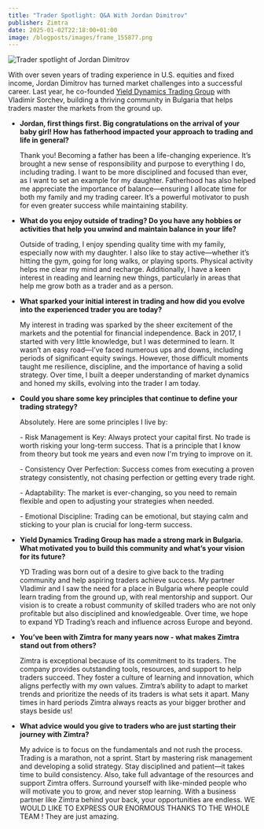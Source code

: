 ```yaml
---
title: "Trader Spotlight: Q&A With Jordan Dimitrov"
publisher: Zimtra
date: 2025-01-02T22:18:00+01:00
image: /blogposts/images/frame_155877.png
---
```

![Trader spotlight of Jordan Dimitrov](/blogposts/images/frame_155877.png "Trader Spotlight: Meet Jordan Dimitrov")

With over seven years of trading experience in U.S. equities and fixed income, Jordan Dimitrov has turned market challenges into a successful career. Last year, he co-founded [Yield Dynamics Trading Group](https://ydgtrading.com/) with Vladimir Sorchev, building a thriving community in Bulgaria that helps traders master the markets from the ground up.

* **Jordan, first things first. Big congratulations on the arrival of your baby girl! How has fatherhood impacted your approach to trading and life in general?**

  Thank you! Becoming a father has been a life-changing experience. It’s brought a new sense of responsibility and purpose to everything I do, including trading. I want to be more disciplined and focused than ever, as I want to set an example for my daughter. Fatherhood has also helped me appreciate the importance of balance—ensuring I allocate time for both my family and my trading career. It’s a powerful motivator to push for even greater success while maintaining stability.
* **What do you enjoy outside of trading? Do you have any hobbies or activities that help you unwind and maintain balance in your life?**

  Outside of trading, I enjoy spending quality time with my family, especially now with my daughter. I also like to stay active—whether it’s hitting the gym, going for long walks, or playing sports. Physical activity helps me clear my mind and recharge. Additionally, I have a keen interest in reading and learning new things, particularly in areas that help me grow both as a trader and as a person.
* **What sparked your initial interest in trading and how did you evolve into the experienced trader you are today?**

  My interest in trading was sparked by the sheer excitement of the markets and the potential for financial independence. Back in 2017, I started with very little knowledge, but I was determined to learn. It wasn’t an easy road—I’ve faced numerous ups and downs, including periods of significant equity swings. However, those difficult moments taught me resilience, discipline, and the importance of having a solid strategy. Over time, I built a deeper understanding of market dynamics and honed my skills, evolving into the trader I am today.
* **Could you share some key principles that continue to define your trading strategy?**

  Absolutely. Here are some principles I live by:

  \-  Risk Management is Key: Always protect your capital first. No trade is worth risking your long-term success. That is a principle that I know from theory but took me years and even now I'm trying to improve on it.

  \- Consistency Over Perfection: Success comes from executing a proven strategy consistently, not chasing perfection or getting every trade right.

  \- Adaptability: The market is ever-changing, so you need to remain flexible and open to adjusting your strategies when needed.

  \- Emotional Discipline: Trading can be emotional, but staying calm and sticking to your plan is crucial for long-term success.
* **Yield Dynamics Trading Group has made a strong mark in Bulgaria. What motivated you to build this community and what’s your vision for its future?**

  YD Trading was born out of a desire to give back to the trading community and help aspiring traders achieve success. My partner Vladimir and I saw the need for a place in Bulgaria where people could learn trading from the ground up, with real mentorship and support. Our vision is to create a robust community of skilled traders who are not only profitable but also disciplined and knowledgeable. Over time, we hope to expand YD Trading’s reach and influence across Europe and beyond.
* **You’ve been with Zimtra for many years now - what makes Zimtra stand out from others?**

  Zimtra is exceptional because of its commitment to its traders. The company provides outstanding tools, resources, and support to help traders succeed. They foster a culture of learning and innovation, which aligns perfectly with my own values. Zimtra’s ability to adapt to market trends and prioritize the needs of its traders is what sets it apart. Many times in hard periods Zimtra always reacts as your bigger brother and stays beside us!
* **What advice would you give to traders who are just starting their journey with Zimtra?**

  My advice is to focus on the fundamentals and not rush the process. Trading is a marathon, not a sprint. Start by mastering risk management and developing a solid strategy. Stay disciplined and patient—it takes time to build consistency. Also, take full advantage of the resources and support Zimtra offers. Surround yourself with like-minded people who will motivate you to grow, and never stop learning. With a business partner like Zimtra behind your back, your opportunities are endless. WE WOULD LIKE TO EXPRESS OUR ENORMOUS THANKS TO THE WHOLE TEAM ! They are just amazing.
